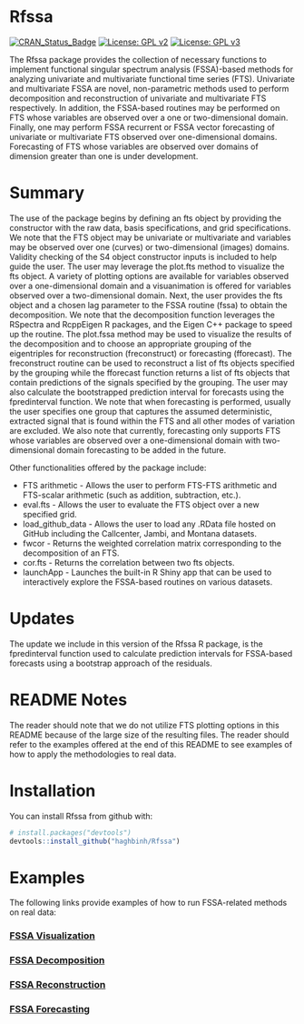 

<!-- README.md is generated from README.Rmd. Please edit that file -->

# Rfssa
[![CRAN_Status_Badge](http://www.r-pkg.org/badges/version/Rfssa)](https://cran.r-project.org/package=Rfssa)
[![License: GPL v2](https://img.shields.io/badge/License-GPL%20v2-blue.svg)](https://www.gnu.org/licenses/old-licenses/gpl-2.0.en.html)
[![License: GPL v3](https://img.shields.io/badge/License-GPLv3-blue.svg)](https://www.gnu.org/licenses/gpl-3.0)


The Rfssa package provides the collection of necessary functions to
implement functional singular spectrum analysis (FSSA)-based methods for
analyzing univariate and multivariate functional time series (FTS).
Univariate and multivariate FSSA are novel, non-parametric methods used to perform decomposition and reconstruction of univariate and multivariate FTS respectively. In addition, the FSSA-based routines may be performed on FTS whose variables are observed over a one or two-dimensional domain. Finally, one may perform FSSA recurrent or FSSA vector forecasting of univariate or multivariate FTS observed over one-dimensional domains. Forecasting of FTS whose variables are observed over domains of dimension greater than one is under development.

# Summary

The use of the package begins by defining an fts object by providing the constructor with the raw data, basis specifications, and grid specifications. We note that the FTS object may be univariate or multivariate and variables may be observed
over one (curves) or two-dimensional (images) domains. Validity checking of the S4 object constructor inputs is included to help guide the user. The user may leverage the plot.fts method to visualize the fts object. A variety of plotting options are available for variables observed over a one-dimensional domain and a visuanimation is offered for variables observed over a two-dimensional domain. Next, the user provides the fts object and a chosen lag parameter to the FSSA routine (fssa) to obtain the decomposition. We note that the decomposition function leverages the RSpectra and RcppEigen R packages, and the Eigen C++ package to speed up the routine. The plot.fssa method may be used to visualize the results of the decomposition and to choose an appropriate grouping of the eigentriples for reconstruction (freconstruct) or forecasting (fforecast). The freconstruct routine can be used to reconstruct a list of fts objects specified by the grouping while the fforecast function returns a list of fts objects that contain predictions of the signals specified by the grouping. The user may also calculate the bootstrapped prediction interval for forecasts using the fpredinterval function. We note that when forecasting is performed, usually the user specifies one group that captures the assumed deterministic, extracted signal that is found within the FTS and all other modes of variation are excluded. We also note that currently, forecasting only supports FTS whose variables are observed over a one-dimensional domain with two-dimensional domain forecasting to be added in the future.

Other functionalities offered by the package include:
<ul>
  <li> FTS arithmetic - Allows the user to perform FTS-FTS arithmetic and FTS-scalar arithmetic (such as addition, subtraction, etc.).</li>
  <li> eval.fts - Allows the user to evaluate the FTS object over a new specified grid.</li>
  <li> load_github_data - Allows the user to load any .RData file hosted on GitHub including the Callcenter, Jambi,
and Montana datasets.</li>
  <li> fwcor - Returns the weighted correlation matrix corresponding to the decomposition of an FTS.</li>
  <li> cor.fts - Returns the correlation between two fts objects.</li>
  <li> launchApp - Launches the built-in R Shiny app that can be used to interactively explore the FSSA-based routines on various datasets.</li>
</ul>

# Updates

The update we include in this version of the Rfssa R package, is the fpredinterval function used to calculate prediction intervals for FSSA-based forecasts using a bootstrap approach of the residuals.

# README Notes

The reader should note that we do not utilize FTS plotting options in
this README because of the large size
of the resulting files. The reader should refer to the examples offered at the end of this README 
to see examples of how to apply the methodologies to real data.

# Installation

You can install Rfssa from github with:

``` r
# install.packages("devtools")
devtools::install_github("haghbinh/Rfssa")
```

# Examples

The following links provide examples of how to run FSSA-related methods on real data:


### [FSSA Visualization](https://jtrinka.github.io/visualization.html)
### [FSSA Decomposition](https://jtrinka.github.io/decomposition.html)
### [FSSA Reconstruction](https://jtrinka.github.io/reconstruction.html)
### [FSSA Forecasting](https://jtrinka.github.io/forecasting.html)

